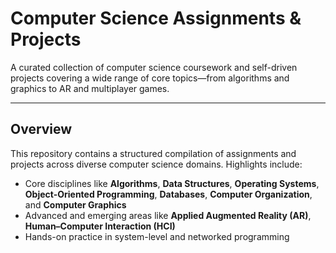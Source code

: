 # Computer Science Assignments & Projects

A curated collection of computer science coursework and self-driven projects covering a wide range of core topics—from algorithms and graphics to AR and multiplayer games.

---

##  Overview

This repository contains a structured compilation of assignments and projects across diverse computer science domains. Highlights include:

- Core disciplines like **Algorithms**, **Data Structures**, **Operating Systems**, **Object-Oriented Programming**, **Databases**, **Computer Organization**, and **Computer Graphics**
- Advanced and emerging areas like **Applied Augmented Reality (AR)**, **Human–Computer Interaction (HCI)**
- Hands-on practice in system-level and networked programming
